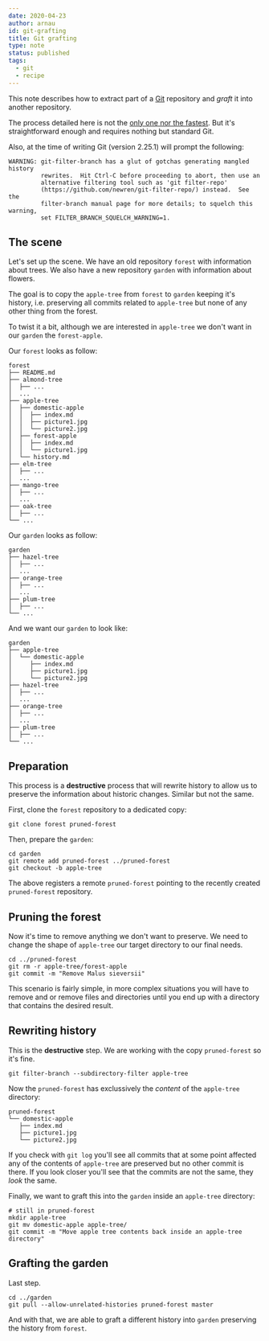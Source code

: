 ```yaml
---
date: 2020-04-23
author: arnau
id: git-grafting
title: Git grafting
type: note
status: published
tags:
  - git
  - recipe
---
```


This note describes how to extract part of a [Git](https://git-scm.com/)
repository and _graft_ it into another repository.


<!-- end -->

The process detailed here is not the [only one nor the
fastest](https://github.com/newren/git-filter-repo/). But it's
straightforward enough and requires nothing but standard Git.

Also, at the time of writing Git (version 2.25.1) will prompt the following:

```
WARNING: git-filter-branch has a glut of gotchas generating mangled history
         rewrites.  Hit Ctrl-C before proceeding to abort, then use an
         alternative filtering tool such as 'git filter-repo'
         (https://github.com/newren/git-filter-repo/) instead.  See the
         filter-branch manual page for more details; to squelch this warning,
         set FILTER_BRANCH_SQUELCH_WARNING=1.
```

## The scene

Let's set up the scene. We have an old repository `forest` with information
about trees. We also have a new repository `garden` with information about
flowers.

The goal is to copy the `apple-tree` from `forest` to `garden` keeping it's
history, i.e. preserving all commits related to `apple-tree` but none of any
other thing from the forest.

To twist it a bit, although we are interested in `apple-tree` we don't want in
our `garden` the `forest-apple`.

Our `forest` looks as follow:

```
forest
├── README.md
├── almond-tree
│  ├── ...
│  ...
├── apple-tree
│  ├── domestic-apple
│  │  ├── index.md
│  │  ├── picture1.jpg
│  │  └── picture2.jpg
│  ├── forest-apple
│  │  ├── index.md
│  │  └── picture1.jpg
│  └── history.md
├── elm-tree
│  ├── ...
│  ...
├── mango-tree
│  ├── ...
│  ...
├── oak-tree
│  ├── ...
└── ...
```

Our `garden` looks as follow:

```
garden
├── hazel-tree
│  ├── ...
│  ...
├── orange-tree
│  ├── ...
│  ...
├── plum-tree
│  ├── ...
└── ...
```

And we want our `garden` to look like:

```
garden
├── apple-tree
│  └── domestic-apple
│     ├── index.md
│     ├── picture1.jpg
│     └── picture2.jpg
├── hazel-tree
│  ├── ...
│  ...
├── orange-tree
│  ├── ...
│  ...
├── plum-tree
│  ├── ...
└── ...
```

## Preparation

This process is a **destructive** process that will rewrite history to allow
us to preserve the information about historic changes. Similar but not the
same.

First, clone the `forest` repository to a dedicated copy:

```
git clone forest pruned-forest
```

Then, prepare the `garden`:

```
cd garden
git remote add pruned-forest ../pruned-forest
git checkout -b apple-tree
```

The above registers a remote `pruned-forest` pointing to the recently created
`pruned-forest` repository.


## Pruning the forest

Now it's time to remove anything we don't want to preserve. We need to change
the shape of `apple-tree` our target directory to our final needs.

```
cd ../pruned-forest
git rm -r apple-tree/forest-apple
git commit -m "Remove Malus sieversii"
```

This scenario is fairly simple, in more complex situations you will have to
remove and or remove files and directories until you end up with a directory
that contains the desired result.


## Rewriting history

This is the **destructive** step. We are working with the copy `pruned-forest`
so it's fine.

```
git filter-branch --subdirectory-filter apple-tree
```

Now the `pruned-forest` has exclussively the _content_ of the `apple-tree`
directory:

```
pruned-forest
└── domestic-apple
   ├── index.md
   ├── picture1.jpg
   └── picture2.jpg
```

If you check with `git log` you'll see all commits that at some point affected
any of the contents of `apple-tree` are preserved but no other commit is
there. If you look closer you'll see that the commits are not the same, they
_look_ the same.

Finally, we want to graft this into the `garden` inside an `apple-tree`
directory:

```
# still in pruned-forest
mkdir apple-tree
git mv domestic-apple apple-tree/
git commit -m "Move apple tree contents back inside an apple-tree directory"
```

## Grafting the garden

Last step.

```
cd ../garden
git pull --allow-unrelated-histories pruned-forest master
```

And with that, we are able to graft a different history into `garden`
preserving the history from `forest`.

